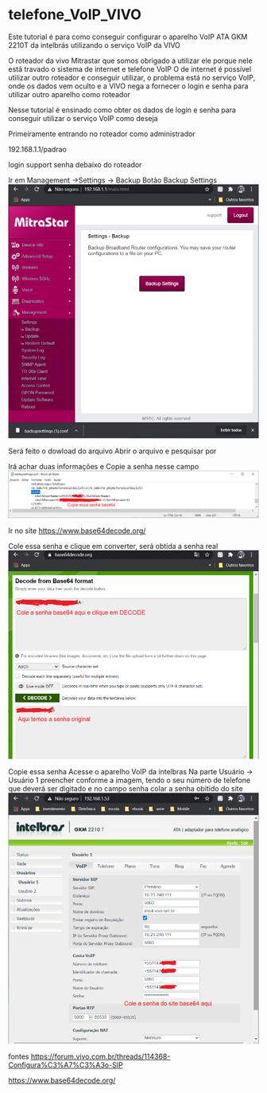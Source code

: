 # telefone_VoIP_VIVO

Este tutorial é para como conseguir configurar o aparelho VoIP ATA GKM 2210T da intelbrás utilizando o serviço VoIP da VIVO

O roteador da vivo Mitrastar que somos obrigado a utilizar ele porque nele está travado o sistema de internet e telefone VoIP
O de internet é possível utilizar outro roteador e conseguir utilizar, o problema está no serviço VoIP, onde os dados vem oculto e a VIVO nega a fornecer o login e senha para utilizar outro aparelho como roteador

Nesse tutorial é ensinado como obter os dados de login e senha para conseguir utilizar o serviço VoIP como deseja

Primeiramente entrando no roteador como administrador

192.168.1.1/padrao

login support
senha debaixo do roteador

Ir em Management ->Settings -> Backup Botão Backup Settings
<img src="https://github.com/mariliahoshino/telefone_VoIP_VIVO/blob/master/pictures/001.png?raw=true" widht="400" >

Será feito o dowload do arquivo
Abrir o arquivo e pesquisar por *<SIP>*
  
Irá achar duas informações
<AuthUserName> e
<AuthPassword>
Copie a senha nesse campo
<img src="https://github.com/mariliahoshino/telefone_VoIP_VIVO/blob/master/pictures/002.png?raw=true" widht="400" >

    
Ir no site
https://www.base64decode.org/

Cole essa senha e clique em converter, será obtida a senha real
<img src="https://github.com/mariliahoshino/telefone_VoIP_VIVO/blob/master/pictures/003.png?raw=true" widht="400" >

Copie essa senha 
Acesse o aparelho VoIP da intelbras
Na parte Usuário -> Usuário 1
preencher conforme a imagem, tendo o seu número de telefone que deverá ser digitado 
e no campo senha colar a senha obitido do site
<img src="https://github.com/mariliahoshino/telefone_VoIP_VIVO/blob/master/pictures/004.png?raw=true" widht="400" >

fontes
https://forum.vivo.com.br/threads/114368-Configura%C3%A7%C3%A3o-SIP <br>

https://www.base64decode.org/ <br>
